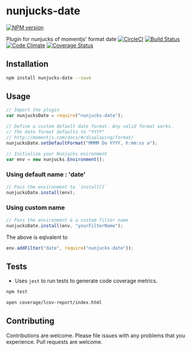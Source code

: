 # nunjucks-date

[![NPM version](https://badge.fury.io/js/nunjucks-date.svg)](http://badge.fury.io/js/nunjucks-date)

Plugin for nunjucks of momentjs' format date
[![CircleCI](https://circleci.com/gh/techmsi/nunjucks-date.svg?style=svg)](https://circleci.com/gh/techmsi/nunjucks-date)
[![Build Status](https://travis-ci.org/techmsi/nunjucks-date.svg?branch=master)](https://travis-ci.org/techmsi/nunjucks-date)
[![Code Climate](https://codeclimate.com/github/techmsi/nunjucks-date/badges/gpa.svg)](https://codeclimate.com/github/techmsi/nunjucks-date)
[![Coverage Status](https://coveralls.io/repos/techmsi/nunjucks-date/badge.svg?branch=master)](https://coveralls.io/r/techmsi/nunjucks-date?branch=master)

## Installation

```bash
npm install nunjucks-date --save
```

## Usage

```js
// Import the plugin
var nunjucksDate = require("nunjucks-date");

// Define a custom default date format. Any valid format works.
// The date format defaults to "YYYY"
// http://momentjs.com/docs/#/displaying/format/
nunjucksDate.setDefaultFormat("MMMM Do YYYY, h:mm:ss a");

// Initialize your Nunjucks enironment
var env = new nunjucks.Environment();
```

### Using default name : 'date'

```js
// Pass the environment to `install()`
nunjucksDate.install(env);
```

### Using custom name

```js
// Pass the environment & a custom filter name
nunjucksDate.install(env, "yourFilterName");
```

The above is eqivalent to

```js
env.addFilter("date", require("nunjucks-date"));
```

## Tests

- Uses `jest` to run tests to generate code coverage metrics.

```bash
npm test
```

```bash
open coverage/lcov-report/index.html
```

## Contributing

Contributions are welcome. Please file issues with any problems that you experience. Pull requests are welcome.
